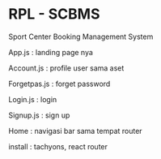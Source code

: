 # RPL - SCBMS
Sport Center Booking Management System

App.js : landing page nya

Account.js : profile user sama aset

Forgetpas.js : forget password

Login.js : login

Signup.js : sign up

Home : navigasi bar sama tempat router

install : tachyons, react router
